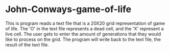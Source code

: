 # John-Conways-game-of-life
This is program reads a text file that is a 20X20 grid representation of game of life. The 'O' in the text file represents a dead cell, and the 'X' represent a live cell. The user gets to enter the amount of generations that they would like to process on the grid. The program will write back to the text file, the result of the text file.  
